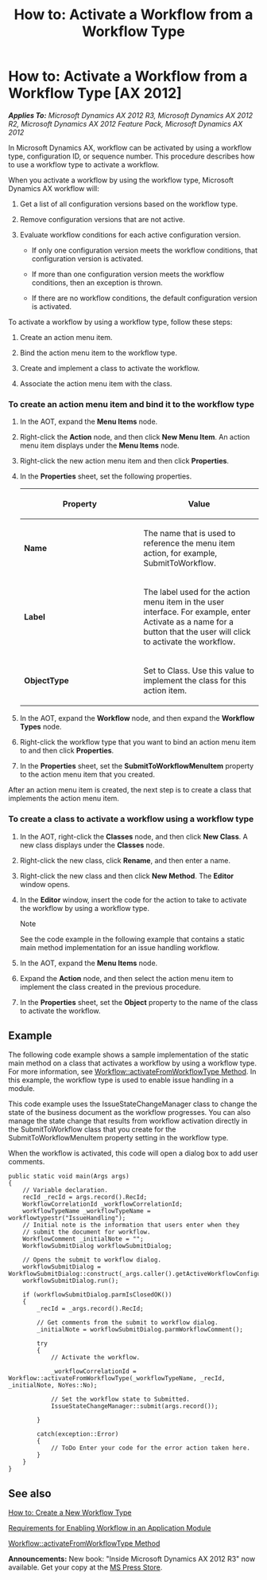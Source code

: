﻿---
title: 'How to: Activate a Workflow from a Workflow Type'
TOCTitle: 'How to: Activate a Workflow from a Workflow Type'
ms:assetid: bb54e1e7-e062-4150-bffa-eb2a846c1cfd
ms:mtpsurl: https://msdn.microsoft.com/en-us/library/Cc618309(v=AX.60)
ms:contentKeyID: 35249951
ms.date: 05/18/2015
mtps_version: v=AX.60
---

# How to: Activate a Workflow from a Workflow Type [AX 2012]


_**Applies To:** Microsoft Dynamics AX 2012 R3, Microsoft Dynamics AX 2012 R2, Microsoft Dynamics AX 2012 Feature Pack, Microsoft Dynamics AX 2012_

In Microsoft Dynamics AX, workflow can be activated by using a workflow type, configuration ID, or sequence number. This procedure describes how to use a workflow type to activate a workflow.

When you activate a workflow by using the workflow type, Microsoft Dynamics AX workflow will:

1.  Get a list of all configuration versions based on the workflow type.

2.  Remove configuration versions that are not active.

3.  Evaluate workflow conditions for each active configuration version.
    
      - If only one configuration version meets the workflow conditions, that configuration version is activated.
    
      - If more than one configuration version meets the workflow conditions, then an exception is thrown.
    
      - If there are no workflow conditions, the default configuration version is activated.

To activate a workflow by using a workflow type, follow these steps:

1.  Create an action menu item.

2.  Bind the action menu item to the workflow type.

3.  Create and implement a class to activate the workflow.

4.  Associate the action menu item with the class.

### To create an action menu item and bind it to the workflow type

1.  In the AOT, expand the **Menu Items** node.

2.  Right-click the **Action** node, and then click **New Menu Item**. An action menu item displays under the **Menu Items** node.

3.  Right-click the new action menu item and then click **Properties**.

4.  In the **Properties** sheet, set the following properties.
    
    <table>
    <colgroup>
    <col style="width: 50%" />
    <col style="width: 50%" />
    </colgroup>
    <thead>
    <tr class="header">
    <th><p>Property</p></th>
    <th><p>Value</p></th>
    </tr>
    </thead>
    <tbody>
    <tr class="odd">
    <td><p><strong>Name</strong></p></td>
    <td><p>The name that is used to reference the menu item action, for example, SubmitToWorkflow.</p></td>
    </tr>
    <tr class="even">
    <td><p><strong>Label</strong></p></td>
    <td><p>The label used for the action menu item in the user interface. For example, enter Activate as a name for a button that the user will click to activate the workflow.</p></td>
    </tr>
    <tr class="odd">
    <td><p><strong>ObjectType</strong></p></td>
    <td><p>Set to Class. Use this value to implement the class for this action item.</p></td>
    </tr>
    </tbody>
    </table>


5.  In the AOT, expand the **Workflow** node, and then expand the **Workflow Types** node.

6.  Right-click the workflow type that you want to bind an action menu item to and then click **Properties**.

7.  In the **Properties** sheet, set the **SubmitToWorkflowMenuItem** property to the action menu item that you created.

After an action menu item is created, the next step is to create a class that implements the action menu item.

### To create a class to activate a workflow using a workflow type

1.  In the AOT, right-click the **Classes** node, and then click **New Class**. A new class displays under the **Classes** node.

2.  Right-click the new class, click **Rename**, and then enter a name.

3.  Right-click the new class and then click **New Method**. The **Editor** window opens.

4.  In the **Editor** window, insert the code for the action to take to activate the workflow by using a workflow type.
    

    > [!NOTE]
    > <P>See the code example in the following example that contains a static main method implementation for an issue handling workflow.</P>



5.  In the AOT, expand the **Menu Items** node.

6.  Expand the **Action** node, and then select the action menu item to implement the class created in the previous procedure.

7.  In the **Properties** sheet, set the **Object** property to the name of the class to activate the workflow.

## Example

The following code example shows a sample implementation of the static main method on a class that activates a workflow by using a workflow type. For more information, see [Workflow::activateFromWorkflowType Method](https://msdn.microsoft.com/en-us/library/gg812416\(v=ax.60\)). In this example, the workflow type is used to enable issue handling in a module.

This code example uses the IssueStateChangeManager class to change the state of the business document as the workflow progresses. You can also manage the state change that results from workflow activation directly in the SubmitToWorkflow class that you create for the SubmitToWorkflowMenuItem property setting in the workflow type.

When the workflow is activated, this code will open a dialog box to add user comments.

    public static void main(Args args)
    {
        // Variable declaration.
        recId _recId = args.record().RecId;
        WorkflowCorrelationId _workflowCorrelationId;
        workflowTypeName _workflowTypeName = workflowtypestr("IssueHandling");
        // Initial note is the information that users enter when they
        // submit the document for workflow.
        WorkflowComment _initialNote = "";
        WorkflowSubmitDialog workflowSubmitDialog;
     
        // Opens the submit to workflow dialog.
        workflowSubmitDialog = WorkflowSubmitDialog::construct(_args.caller().getActiveWorkflowConfiguration());
        workflowSubmitDialog.run();
     
        if (workflowSubmitDialog.parmIsClosedOK())
        {
            _recId = _args.record().RecId;
            
            // Get comments from the submit to workflow dialog.
            _initialNote = workflowSubmitDialog.parmWorkflowComment();
     
            try
            { 
                // Activate the workflow.
     
                _workflowCorrelationId = Workflow::activateFromWorkflowType(_workflowTypeName, _recId, _initialNote, NoYes::No);
                
                // Set the workflow state to Submitted.
                IssueStateChangeManager::submit(args.record());
            
            }
     
            catch(exception::Error)
            {
                // ToDo Enter your code for the error action taken here.
            }
        }
    }

## See also

[How to: Create a New Workflow Type](how-to-create-a-new-workflow-type.md)

[Requirements for Enabling Workflow in an Application Module](requirements-for-enabling-workflow-in-an-application-module.md)

[Workflow::activateFromWorkflowType Method](https://msdn.microsoft.com/en-us/library/gg812416\(v=ax.60\))

  
**Announcements:** New book: "Inside Microsoft Dynamics AX 2012 R3" now available. Get your copy at the [MS Press Store](https://www.microsoftpressstore.com/store/inside-microsoft-dynamics-ax-2012-r3-9780735685109).

